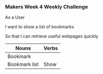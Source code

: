 ### Makers Week 4 Weekly Challenge

As a User

I want to show a list of bookmarks

So that I can retrieve useful webpages quickly

Nouns | Verbs
--- | ---
Bookmark |
Bookmark list | Show
